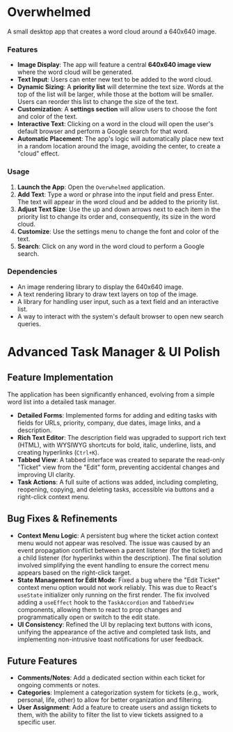 # Overwhelmed

A small desktop app that creates a word cloud around a 640x640 image.

### Features

-   **Image Display**: The app will feature a central **640x640 image view** where the word cloud will be generated.
-   **Text Input**: Users can enter new text to be added to the word cloud.
-   **Dynamic Sizing**: A **priority list** will determine the text size. Words at the top of the list will be larger, while those at the bottom will be smaller. Users can reorder this list to change the size of the text.
-   **Customization**: A **settings section** will allow users to choose the font and color of the text.
-   **Interactive Text**: Clicking on a word in the cloud will open the user's default browser and perform a Google search for that word.
-   **Automatic Placement**: The app's logic will automatically place new text in a random location around the image, avoiding the center, to create a "cloud" effect.

### Usage

1.  **Launch the App**: Open the `Overwhelmed` application.
2.  **Add Text**: Type a word or phrase into the input field and press Enter. The text will appear in the word cloud and be added to the priority list.
3.  **Adjust Text Size**: Use the up and down arrows next to each item in the priority list to change its order and, consequently, its size in the word cloud.
4.  **Customize**: Use the settings menu to change the font and color of the text.
5.  **Search**: Click on any word in the word cloud to perform a Google search.

### Dependencies

-   An image rendering library to display the 640x640 image.
-   A text rendering library to draw text layers on top of the image.
-   A library for handling user input, such as a text field and an interactive list.
-   A way to interact with the system's default browser to open new search queries.

# Advanced Task Manager & UI Polish

## Feature Implementation
The application has been significantly enhanced, evolving from a simple word list into a detailed task manager.
-   **Detailed Forms**: Implemented forms for adding and editing tasks with fields for URLs, priority, company, due dates, image links, and a description.
-   **Rich Text Editor**: The description field was upgraded to support rich text (HTML), with WYSIWYG shortcuts for bold, italic, underline, lists, and creating hyperlinks (`Ctrl+K`).
-   **Tabbed View**: A tabbed interface was created to separate the read-only "Ticket" view from the "Edit" form, preventing accidental changes and improving UI clarity.
-   **Task Actions**: A full suite of actions was added, including completing, reopening, copying, and deleting tasks, accessible via buttons and a right-click context menu.

## Bug Fixes & Refinements
-   **Context Menu Logic**: A persistent bug where the ticket action context menu would not appear was resolved. The issue was caused by an event propagation conflict between a parent listener (for the ticket) and a child listener (for hyperlinks within the description). The final solution involved simplifying the event handling to ensure the correct menu appears based on the right-click target.
-   **State Management for Edit Mode**: Fixed a bug where the "Edit Ticket" context menu option would not work reliably. This was due to React's `useState` initializer only running on the first render. The fix involved adding a `useEffect` hook to the `TaskAccordion` and `TabbedView` components, allowing them to react to prop changes and programmatically open or switch to the edit state.
-   **UI Consistency**: Refined the UI by replacing text buttons with icons, unifying the appearance of the active and completed task lists, and implementing non-intrusive toast notifications for user feedback.

## Future Features
-   **Comments/Notes**: Add a dedicated section within each ticket for ongoing comments or notes.
-   **Categories**: Implement a categorization system for tickets (e.g., work, personal, life, other) to allow for better organization and filtering.
-   **User Assignment**: Add a feature to create users and assign tickets to them, with the ability to filter the list to view tickets assigned to a specific user.